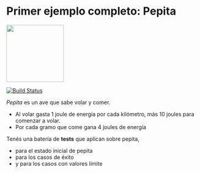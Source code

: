 # Primer ejemplo completo: Pepita

<img src="img/pepita.jpg" height="150" width="150">

[![Build Status](https://github.com/wollok/introPepita/actions/workflows/ci.yml/badge.svg)](https://github.com/wollok/introPepita/actions/workflows/ci.yml)

*Pepita* es un ave que sabe volar y comer.

* Al volar gasta 1 joule de energía por cada kilómetro, más 10 joules para comenzar a volar.
* Por cada gramo que come gana 4 joules de energía

Tenés una batería de **tests** que aplican sobre pepita,

* para el estado inicial de pepita
* para los casos de éxito
* y para los casos con valores límite 

